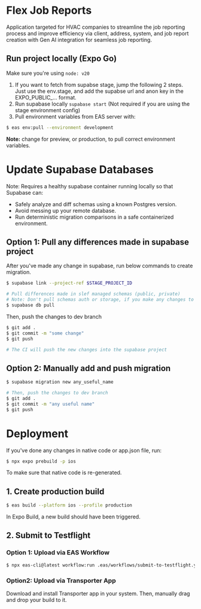 # Flex Job Reports
Application targeted for HVAC companies to streamline the job reporting process and improve efficiency via client, address, system, and job report creation with Gen AI integration for seamless job reporting.

## Run project locally (Expo Go)

Make sure you're using `node: v20`

1. If you want to fetch from supabse stage, jump the following 2 steps. Just use the env.stage, and add the supabse url and anon key in the EXPO_PUBLIC_... format.
2. Run supabase locally `supabase start` (Not required if you are using the stage environment config)
3. Pull environment variables from EAS server with:

```bash
$ eas env:pull --environment development
```

**Note:** change for preview, or production, to pull correct environment variables.

# Update Supabase Databases

Note: Requires a healthy supabase container running locally so that Supabase can: 

- Safely analyze and diff schemas using a known Postgres version.
- Avoid messing up your remote database.
- Run deterministic migration comparisons in a safe containerized environment.

## Option 1: Pull any differences made in supabase project
After you've made any change in supabase, run below commands to create migration.



```bash
$ supabase link --project-ref $STAGE_PROJECT_ID

# Pull differences made in slef managed schemas (public, private)
# Note: Don't pull schemas auth or storage, if you make any changes to these schemas, add these changes manually to the migrations
$ supabase db pull
```

Then, push the changes to dev branch

```bash
$ git add .
$ git commit -m "some change"
$ git push

# The CI will push the new changes into the supabase project
```

## Option 2: Manually add and push migration

```bash
$ supabase migration new any_useful_name

# Then, push the changes to dev branch
$ git add .
$ git commit -m "any useful name"
$ git push
```

# Deployment

If you've done any changes in native code or app.json file, run:

```bash
$ npx expo prebuild -p ios
```

To make sure that native code is re-generated.

## 1. Create production build 

```bash
$ eas build --platform ios --profile production
``` 

In Expo Build, a new build should have been triggered.

## 2. Submit to Testflight

### Option 1: Upload via EAS Workflow

```bash
$ npx eas-cli@latest workflow:run .eas/workflows/submit-to-testflight.yml
``` 

### Option2: Upload via Transporter App

Download and install Transporter app in your system. Then, manually drag and drop your build to it.